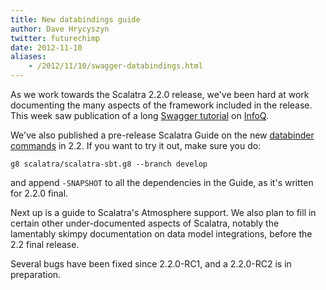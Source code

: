 ```yaml
---
title: New databindings guide
author: Dave Hrycyszyn
twitter: futurechimp
date: 2012-11-10
aliases:
    - /2012/11/10/swagger-databindings.html
---
```


As we work towards the Scalatra 2.2.0 release, we've been hard at work
documenting the many aspects of the framework included in the release.
This week saw publication of a long
[Swagger tutorial](http://www.infoq.com/articles/swagger-scalatra) on
[InfoQ](http://www.infoq.com).

We've also published a pre-release
Scalatra Guide on the new
[databinder commands](http://scalatra.org/2.2/guides/databinders.html) in 2.2.
If you want to try it out, make sure you do:

`g8 scalatra/scalatra-sbt.g8 --branch develop`

and append `-SNAPSHOT` to all the
dependencies in the Guide, as it's written for 2.2.0 final.

Next up is a guide to Scalatra's Atmosphere support. We also plan to fill in
certain other under-documented aspects of Scalatra, notably the lamentably
skimpy documentation on data model integrations, before the 2.2 final release.

Several bugs have been fixed since 2.2.0-RC1, and a 2.2.0-RC2 is in preparation.
